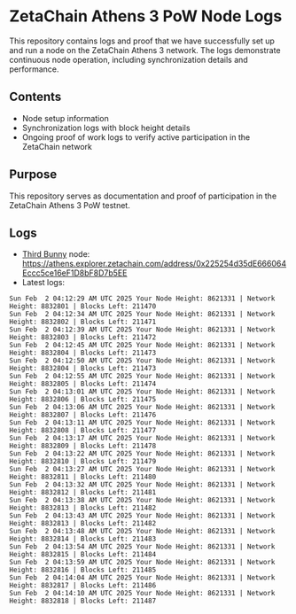 # ZetaChain Athens 3 PoW Node Logs
This repository contains logs and proof that we have successfully set up and run a node on the ZetaChain Athens 3 network. The logs demonstrate continuous node operation, including synchronization details and performance.

## Contents
- Node setup information
- Synchronization logs with block height details
- Ongoing proof of work logs to verify active participation in the ZetaChain network

## Purpose
This repository serves as documentation and proof of participation in the ZetaChain Athens 3 PoW testnet.

## Logs

- [Third Bunny](https://thirdbunny.xyz/) node: https://athens.explorer.zetachain.com/address/0x225254d35dE666064Eccc5ce16eF1D8bF8D7b5EE
- Latest logs:
```
Sun Feb  2 04:12:29 AM UTC 2025 Your Node Height: 8621331 | Network Height: 8832801 | Blocks Left: 211470
Sun Feb  2 04:12:34 AM UTC 2025 Your Node Height: 8621331 | Network Height: 8832802 | Blocks Left: 211471
Sun Feb  2 04:12:39 AM UTC 2025 Your Node Height: 8621331 | Network Height: 8832803 | Blocks Left: 211472
Sun Feb  2 04:12:45 AM UTC 2025 Your Node Height: 8621331 | Network Height: 8832804 | Blocks Left: 211473
Sun Feb  2 04:12:50 AM UTC 2025 Your Node Height: 8621331 | Network Height: 8832804 | Blocks Left: 211473
Sun Feb  2 04:12:55 AM UTC 2025 Your Node Height: 8621331 | Network Height: 8832805 | Blocks Left: 211474
Sun Feb  2 04:13:01 AM UTC 2025 Your Node Height: 8621331 | Network Height: 8832806 | Blocks Left: 211475
Sun Feb  2 04:13:06 AM UTC 2025 Your Node Height: 8621331 | Network Height: 8832807 | Blocks Left: 211476
Sun Feb  2 04:13:11 AM UTC 2025 Your Node Height: 8621331 | Network Height: 8832808 | Blocks Left: 211477
Sun Feb  2 04:13:17 AM UTC 2025 Your Node Height: 8621331 | Network Height: 8832809 | Blocks Left: 211478
Sun Feb  2 04:13:22 AM UTC 2025 Your Node Height: 8621331 | Network Height: 8832810 | Blocks Left: 211479
Sun Feb  2 04:13:27 AM UTC 2025 Your Node Height: 8621331 | Network Height: 8832811 | Blocks Left: 211480
Sun Feb  2 04:13:32 AM UTC 2025 Your Node Height: 8621331 | Network Height: 8832812 | Blocks Left: 211481
Sun Feb  2 04:13:38 AM UTC 2025 Your Node Height: 8621331 | Network Height: 8832813 | Blocks Left: 211482
Sun Feb  2 04:13:43 AM UTC 2025 Your Node Height: 8621331 | Network Height: 8832813 | Blocks Left: 211482
Sun Feb  2 04:13:48 AM UTC 2025 Your Node Height: 8621331 | Network Height: 8832814 | Blocks Left: 211483
Sun Feb  2 04:13:54 AM UTC 2025 Your Node Height: 8621331 | Network Height: 8832815 | Blocks Left: 211484
Sun Feb  2 04:13:59 AM UTC 2025 Your Node Height: 8621331 | Network Height: 8832816 | Blocks Left: 211485
Sun Feb  2 04:14:04 AM UTC 2025 Your Node Height: 8621331 | Network Height: 8832817 | Blocks Left: 211486
Sun Feb  2 04:14:10 AM UTC 2025 Your Node Height: 8621331 | Network Height: 8832818 | Blocks Left: 211487
```
